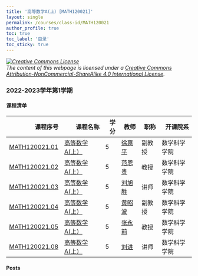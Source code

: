 ```yaml
---
title: '高等数学A(上）[MATH120021]'
layout: single
permalink: /courses/class-id/MATH120021
author_profile: true
toc: true
toc_label: '目录'
toc_sticky: true
---
```



<div class='notice--warning'>
	<p><i><a rel='license' href='http://creativecommons.org/licenses/by-nc-sa/4.0/'><img alt='Creative Commons License' style='border-width:0' src='https://i.creativecommons.org/l/by-nc-sa/4.0/88x31.png' /></a><br /> The content of this webpage is licensed under a <a rel='license' href='http://creativecommons.org/licenses/by-nc-sa/4.0/'>Creative Commons Attribution-NonCommercial-ShareAlike 4.0 International License</a>.</i></p>
</div>

### 2022-2023学年第1学期


#### 课程清单

<div style='text-align: center;' id='MATH120021_2223F'> <table id='MATH120021_2223F_table'>
  <thead>
    <tr style="text-align: right;">
      <th>课程序号</th>
      <th>课程名称</th>
      <th>学分</th>
      <th>教师</th>
      <th>职称</th>
      <th>开课院系</th>
    </tr>
  </thead>
  <tbody>
    <tr>
      <td><a href='https://fdu-math.github.io/courses/class-id/MATH120021-01'>MATH120021.01</a></td>
      <td><a href='https://fdu-math.github.io/courses/MATH120021'>高等数学A(上）</a></td>
      <td>5</td>
      <td><a href='https://fdu-math.github.io/teachers/徐惠平'>徐惠平</a></td>
      <td>副教授</td>
      <td>数学科学学院</td>
    </tr>
    <tr>
      <td><a href='https://fdu-math.github.io/courses/class-id/MATH120021-02'>MATH120021.02</a></td>
      <td><a href='https://fdu-math.github.io/courses/MATH120021'>高等数学A(上）</a></td>
      <td>5</td>
      <td><a href='https://fdu-math.github.io/teachers/范恩贵'>范恩贵</a></td>
      <td>教授</td>
      <td>数学科学学院</td>
    </tr>
    <tr>
      <td><a href='https://fdu-math.github.io/courses/class-id/MATH120021-03'>MATH120021.03</a></td>
      <td><a href='https://fdu-math.github.io/courses/MATH120021'>高等数学A(上）</a></td>
      <td>5</td>
      <td><a href='https://fdu-math.github.io/teachers/刘旭胜'>刘旭胜</a></td>
      <td>讲师</td>
      <td>数学科学学院</td>
    </tr>
    <tr>
      <td><a href='https://fdu-math.github.io/courses/class-id/MATH120021-04'>MATH120021.04</a></td>
      <td><a href='https://fdu-math.github.io/courses/MATH120021'>高等数学A(上）</a></td>
      <td>5</td>
      <td><a href='https://fdu-math.github.io/teachers/黄昭波'>黄昭波</a></td>
      <td>副教授</td>
      <td>数学科学学院</td>
    </tr>
    <tr>
      <td><a href='https://fdu-math.github.io/courses/class-id/MATH120021-05'>MATH120021.05</a></td>
      <td><a href='https://fdu-math.github.io/courses/MATH120021'>高等数学A(上）</a></td>
      <td>5</td>
      <td><a href='https://fdu-math.github.io/teachers/张永前'>张永前</a></td>
      <td>教授</td>
      <td>数学科学学院</td>
    </tr>
    <tr>
      <td><a href='https://fdu-math.github.io/courses/class-id/MATH120021-08'>MATH120021.08</a></td>
      <td><a href='https://fdu-math.github.io/courses/MATH120021'>高等数学A(上）</a></td>
      <td>5</td>
      <td><a href='https://fdu-math.github.io/teachers/刘进'>刘进</a></td>
      <td>讲师</td>
      <td>数学科学学院</td>
    </tr>
  </tbody>
</table></div>

#### Posts

